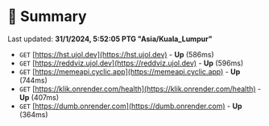 # 📖 Summary
Last updated: **31/1/2024, 5:52:05 PTG "Asia/Kuala_Lumpur"**

- `GET` [https://hst.ujol.dev](https://hst.ujol.dev) - **Up** (586ms)
- `GET` [https://reddviz.ujol.dev](https://reddviz.ujol.dev) - **Up** (596ms)
- `GET` [https://memeapi.cyclic.app](https://memeapi.cyclic.app) - **Up** (744ms)
- `GET` [https://klik.onrender.com/health](https://klik.onrender.com/health) - **Up** (407ms)
- `GET` [https://dumb.onrender.com](https://dumb.onrender.com) - **Up** (364ms)
